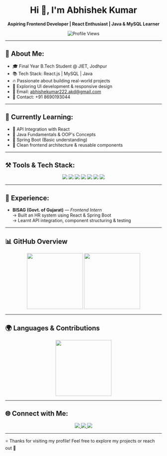 <h1 align="center">Hi 👋, I'm Abhishek Kumar</h1>
<p align="center"><strong>Aspiring Frontend Developer | React Enthusiast | Java & MySQL Learner</strong></p>

<p align="center">
  <img src="https://komarev.com/ghpvc/?username=Shanu1804&color=blue" alt="Profile Views" />
</p>

---

## 📝 About Me:
- 🎓 Final Year B.Tech Student @ JIET, Jodhpur    
- 📚 Tech Stack: React.js | MySQL | Java  
- 🔥 Passionate about building real-world projects  
- 🎨 Exploring UI development & responsive design  
- 📧 Email: abhishekumar222.akd@gmail.com  
- 📱 Contact: +91 8690193044  

---

## 🧠 Currently Learning:
- 🔹 API Integration with React  
- 🔹 Java Fundamentals & OOP's Concepts  
- 🔹 Spring Boot (Basic understanding)  
- 🔹 Clean frontend architecture & reusable components  

---

## ⚒️ Tools & Tech Stack:
<div align="center">

<img src="https://img.shields.io/badge/Java-ED8B00?style=for-the-badge&logo=java" />
<img src="https://img.shields.io/badge/MySQL-00758F?style=for-the-badge&logo=mysql&logoWidth=12" />
<img src="https://img.shields.io/badge/React-20232A?style=for-the-badge&logo=react" />
<img src="https://img.shields.io/badge/Bootstrap-7952B3?style=for-the-badge&logo=bootstrap&logoColor=white" />
<img src="https://img.shields.io/badge/HTML5-E34F26?style=for-the-badge&logo=html5&logoWidth=12" />
<img src="https://img.shields.io/badge/CSS3-1572B6?style=for-the-badge&logo=css3" />
<img src="https://img.shields.io/badge/GitHub-100000?style=for-the-badge&logo=github" />

</div>

---

## 💼 Experience:
- <strong>BISAG (Govt. of Gujarat)</strong> — <em>Frontend Intern</em>  
   → Built an HR system using React & Spring Boot  
   → Learnt API integration, component structuring & testing  

---

## 📊 GitHub Overview  

<p align="center">
  <!-- GitHub Stats -->
  <img src="https://github-readme-stats.vercel.app/api?username=Shanu1804&show_icons=true&theme=tokyonight&hide_border=true&rank_icon=github" height="180" />
  
  <!-- Streak Stats -->
  <img src="https://github-readme-streak-stats.herokuapp.com/?user=Shanu1804&theme=tokyonight&hide_border=true" height="180" />
</p>

---

## 🌍 Languages & Contributions  

<p align="center">
 
  <img src="https://github-readme-stats.vercel.app/api/top-langs/?username=Shanu1804&layout=compact&theme=tokyonight&hide_border=true&langs_count=8" height="180" />
  
---

## 🌐 Connect with Me:
<div align="center">

<a href="https://www.linkedin.com/in/abhishek-kumar-5bb156250/">
  <img src="https://img.shields.io/badge/LinkedIn-0A66C2?style=for-the-badge&logo=linkedin&logoColor=white" />
</a>
<a href="https://github.com/Shanu1804/Abhishek-kumar">
  <img src="https://img.shields.io/badge/GitHub-100000?style=for-the-badge&logo=github&logoColor=white" />
</a>
<a href="mailto:abhishekumar222.akd@gmail.com">
  <img src="https://img.shields.io/badge/Gmail-D14836?style=for-the-badge&logo=gmail&logoColor=white" />
</a>

</div> 

---

⭐ Thanks for visiting my profile! Feel free to explore my projects or reach out 🚀
